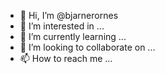 - 👋 Hi, I’m @bjarnerornes
- 👀 I’m interested in ...
- 🌱 I’m currently learning ...
- 💞️ I’m looking to collaborate on ...
- 📫 How to reach me ...

<!---
bjarnerornes/bjarnerornes is a ✨ special ✨ repository because its `README.md` (this file) appears on your GitHub profile.
You can click the Preview link to take a look at your changes.
--->

